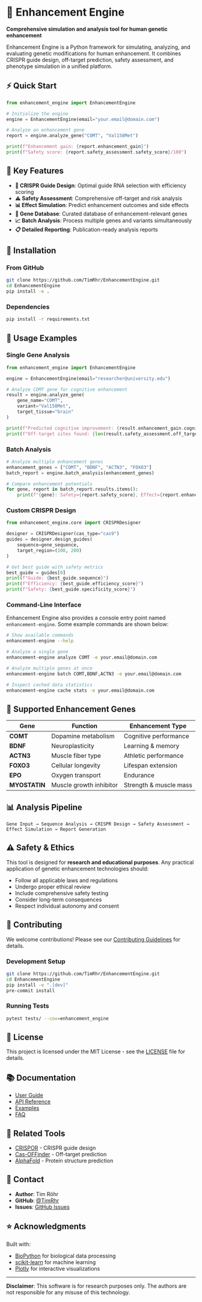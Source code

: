 # 🧬 Enhancement Engine

**Comprehensive simulation and analysis tool for human genetic enhancement**

Enhancement Engine is a Python framework for simulating, analyzing, and evaluating genetic modifications for human enhancement. It combines CRISPR guide design, off-target prediction, safety assessment, and phenotype simulation in a unified platform.

## ⚡ Quick Start

```python
from enhancement_engine import EnhancementEngine

# Initialize the engine
engine = EnhancementEngine(email="your.email@domain.com")

# Analyze an enhancement gene
report = engine.analyze_gene("COMT", "Val158Met")

print(f"Enhancement gain: {report.enhancement_gain}")
print(f"Safety score: {report.safety_assessment.safety_score}/100")
```

## 🎯 Key Features

- **🔬 CRISPR Guide Design**: Optimal guide RNA selection with efficiency scoring
- **⚠️ Safety Assessment**: Comprehensive off-target and risk analysis
- **📊 Effect Simulation**: Predict enhancement outcomes and side effects
- **🧬 Gene Database**: Curated database of enhancement-relevant genes
- **📈 Batch Analysis**: Process multiple genes and variants simultaneously
- **📋 Detailed Reporting**: Publication-ready analysis reports

## 🚀 Installation

### From GitHub
```bash
git clone https://github.com/TimRhr/EnhancementEngine.git
cd EnhancementEngine
pip install -e .
```

### Dependencies
```bash
pip install -r requirements.txt
```

## 📖 Usage Examples

### Single Gene Analysis
```python
from enhancement_engine import EnhancementEngine

engine = EnhancementEngine(email="researcher@university.edu")

# Analyze COMT gene for cognitive enhancement
result = engine.analyze_gene(
    gene_name="COMT",
    variant="Val158Met",
    target_tissue="brain"
)

print(f"Predicted cognitive improvement: {result.enhancement_gain.cognitive}")
print(f"Off-target sites found: {len(result.safety_assessment.off_targets)}")
```

### Batch Analysis
```python
# Analyze multiple enhancement genes
enhancement_genes = ["COMT", "BDNF", "ACTN3", "FOXO3"]
batch_report = engine.batch_analysis(enhancement_genes)

# Compare enhancement potentials
for gene, report in batch_report.results.items():
    print(f"{gene}: Safety={report.safety_score}, Effect={report.enhancement_gain}")
```

### Custom CRISPR Design
```python
from enhancement_engine.core import CRISPRDesigner

designer = CRISPRDesigner(cas_type="cas9")
guides = designer.design_guides(
    sequence=gene_sequence,
    target_region=(100, 200)
)

# Get best guide with safety metrics
best_guide = guides[0]
print(f"Guide: {best_guide.sequence}")
print(f"Efficiency: {best_guide.efficiency_score}")
print(f"Safety: {best_guide.specificity_score}")
```

### Command-Line Interface

Enhancement Engine also provides a console entry point named
`enhancement-engine`. Some example commands are shown below:

```bash
# Show available commands
enhancement-engine --help

# Analyze a single gene
enhancement-engine analyze COMT -e your.email@domain.com

# Analyze multiple genes at once
enhancement-engine batch COMT,BDNF,ACTN3 -e your.email@domain.com

# Inspect cached data statistics
enhancement-engine cache stats -e your.email@domain.com
```

## 🧬 Supported Enhancement Genes

| Gene | Function | Enhancement Type |
|------|----------|------------------|
| **COMT** | Dopamine metabolism | Cognitive performance |
| **BDNF** | Neuroplasticity | Learning & memory |
| **ACTN3** | Muscle fiber type | Athletic performance |
| **FOXO3** | Cellular longevity | Lifespan extension |
| **EPO** | Oxygen transport | Endurance |
| **MYOSTATIN** | Muscle growth inhibitor | Strength & muscle mass |

## 📊 Analysis Pipeline

```
Gene Input → Sequence Analysis → CRISPR Design → Safety Assessment → Effect Simulation → Report Generation
```

## ⚠️ Safety & Ethics

This tool is designed for **research and educational purposes**. Any practical application of genetic enhancement technologies should:

- Follow all applicable laws and regulations
- Undergo proper ethical review
- Include comprehensive safety testing
- Consider long-term consequences
- Respect individual autonomy and consent

## 🤝 Contributing

We welcome contributions! Please see our [Contributing Guidelines](CONTRIBUTING.md) for details.

### Development Setup
```bash
git clone https://github.com/TimRhr/EnhancementEngine.git
cd EnhancementEngine
pip install -e ".[dev]"
pre-commit install
```

### Running Tests
```bash
pytest tests/ --cov=enhancement_engine
```

## 📄 License

This project is licensed under the MIT License - see the [LICENSE](LICENSE) file for details.

## 📚 Documentation

- [User Guide](docs/user_guide.md)
- [API Reference](docs/api_reference.md)
- [Examples](examples/)
- [FAQ](docs/faq.md)

## 🔗 Related Tools

- [CRISPOR](http://crispor.org/) - CRISPR guide design
- [Cas-OFFinder](http://www.rgenome.net/cas-offinder/) - Off-target prediction
- [AlphaFold](https://alphafold.ebi.ac.uk/) - Protein structure prediction

## 📧 Contact

- **Author**: Tim Röhr
- **GitHub**: [@TimRhr](https://github.com/TimRhr)
- **Issues**: [GitHub Issues](https://github.com/TimRhr/EnhancementEngine/issues)

## ⭐ Acknowledgments

Built with:
- [BioPython](https://biopython.org/) for biological data processing
- [scikit-learn](https://scikit-learn.org/) for machine learning
- [Plotly](https://plotly.com/) for interactive visualizations

---

**Disclaimer**: This software is for research purposes only. The authors are not responsible for any misuse of this technology.